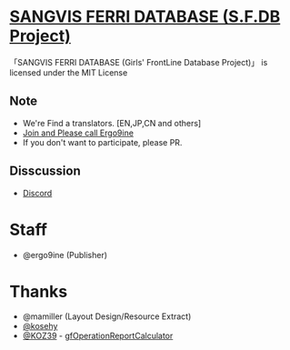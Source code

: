 # [SANGVIS FERRI DATABASE (S.F.DB Project)](https://sf2031.com)

「SANGVIS FERRI DATABASE (Girls' FrontLine Database Project)」 is licensed under the MIT License

## Note
- We're Find a translators. [EN,JP,CN and others]
- [Join and Please call Ergo9ine](https://discordapp.com/invite/8eTFTSa) 
- If you don't want to participate, please PR.

## Disscussion
- [Discord](https://discordapp.com/invite/8eTFTSa)

# Staff
- @ergo9ine (Publisher)

# Thanks
- @mamiller (Layout Design/Resource Extract)
- [@kosehy](https://github.com/kosehy)
- [@KOZ39](https://github.com/KOZ39) - [gfOperationReportCalculator](https://github.com/KOZ39/gfOperationReportCalculator)